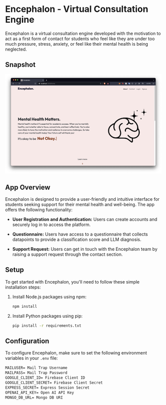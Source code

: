# Encephalon - Virtual Consultation Engine

Encephalon is a virtual consultation engine developed with the motivation to act as a first form of contact for students who feel like they are under too much pressure, stress, anxiety, or feel like their mental health is being neglected.

## Snapshot

![Encephalon Homepage](./public/assets/img/homepage.png)

## App Overview

Encephalon is designed to provide a user-friendly and intuitive interface for students seeking support for their mental health and well-being. The app offers the following functionality:

- **User Registration and Authentication:** Users can create accounts and securely log in to access the platform.

- **Questionnaire:** Users have access to a questionnaire that collects datapoints to provide a classification score and LLM diagnosis.

- **Support Request:** Users can get in touch with the Encephalon team by raising a support request through the contact section.

## Setup

To get started with Encephalon, you'll need to follow these simple installation steps:

1. Install Node.js packages using npm:
   ```bash
   npm install

2. Install Python packages using pip:
   ```bash
   pip install -r requirements.txt

## Configuration

To configure Encephalon, make sure to set the following environment variables in your `.env` file:

```env
MAILUSER= Mail Trap Username
MAILPASS= Mail Trap Password
GOOGLE_CLIENT_ID= Firebase Client ID
GOOGLE_CLIENT_SECRET= Firebase Client Secret
EXPRESS_SECRET= Express Session Secret
OPENAI_API_KEY= Open AI API Key
MONGO_DB_URL= Mongo DB URI




